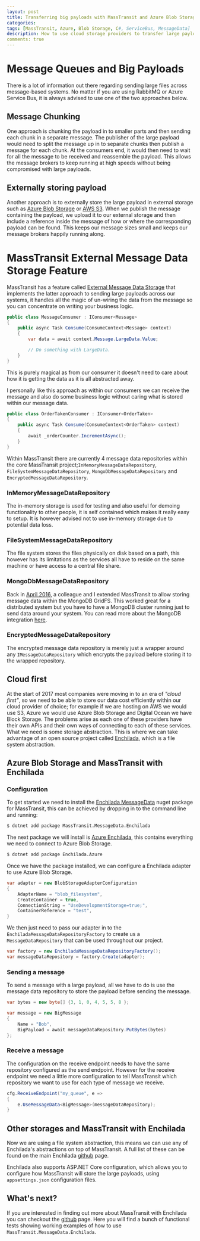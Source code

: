 ```yaml
---
layout: post
title: Transferring big payloads with MassTransit and Azure Blob Storage
categories:
tags: [MassTransit, Azure, Blob Storage, C#, ServiceBus, MessageData]
description: How to use cloud storage providers to transfer large payloads with MassTransit
comments: true
---
```


# Message Queues and Big Payloads

There is a lot of information out there regarding sending large files across message-based systems. No matter if you are using RabbitMQ or Azure Service Bus, it is always advised to use one of the two approaches below.

## Message Chunking

One approach is chunking the payload in to smaller parts and then sending each chunk in a separate message. The publisher of the large payload would need to split the message up in to separate chunks then publish a message for each chunk. At the consumers end, it would then need to wait for all the message to be received and reassemble the payload. This allows the message brokers to keep running at high speeds without being compromised with large payloads.

## Externally storing payload

Another approach is to externally store the large payload in external storage such as [Azure Blob Storage](https://azure.microsoft.com/en-us/services/storage/blobs/) or [AWS S3](https://aws.amazon.com/s3/). When we publish the message containing the payload, we upload it to our external storage and then include a reference inside the message of how or where the corresponding payload can be found. This keeps our message sizes small and keeps our message brokers happily running along.

# MassTransit External Message Data Storage Feature

MassTransit has a feature called [External Message Data Storage](https://lostechies.com/chrispatterson/2015/06/16/masstransit-v3-update/) that implements the latter approach to sending large payloads across our systems, it handles all the magic of un-wiring the data from the message so you can concentrate on writing your business logic.

```csharp
public class MessageConsumer : IConsumer<Message>
{
    public async Task Consume(ConsumeContext<Message> context)
    {
        var data = await context.Message.LargeData.Value;

        // Do something with LargeData.
    }
}
```

This is purely magical as from our consumer it doesn't need to care about how it is getting the data as it is all abstracted away.

I personally like this approach as within our consumers we can receive the message and also do some business logic without caring what is stored within our message data.

```csharp
public class OrderTakenConsumer : IConsumer<OrderTaken>
{ 
    public async Task Consume(ConsumeContext<OrderTaken> context)
    {
        await _orderCounter.IncrementAsync();
    }
}
```

Within MassTransit there are currently 4 message data repositories within the core MassTransit project;`InMemoryMessageDataRepository`, `FileSystemMessageDataRepository`, `MongoDbMessageDataRepository` and `EncryptedMessageDataRepository`.

### InMemoryMessageDataRepository

The in-memory storage is used for testing and also useful for demoing functionality to other people, it is self contained which makes it really easy to setup. It is however advised not to use in-memory storage due to potential data loss.

### FileSystemMessageDataRepository

The file system stores the files physically on disk based on a path, this however has its limitations as the services all have to reside on the same machine or have access to a central file share.

### MongoDbMessageDataRepository

Back in [April 2016](https://github.com/MassTransit/MassTransit/blob/master/src/Persistence/MassTransit.MongoDbIntegration/readme.md), a colleague and I extended MassTransit to allow storing message data within the MongoDB GridFS. This worked great for a distributed system but you have to have a MongoDB cluster running just to send data around your system. You can read more about the MongoDB integration [here](http://blundell89.github.io/data/2016/02/16/sharing-large-message-between-your-services-with-masstransit-and-mongodb.html).

### EncryptedMessageDataRepository

The encrypted message data repository is merely just a wrapper around any `IMessageDataRepository` which encrypts the payload before storing it to the wrapped repository.

## Cloud first

At the start of 2017 most companies were moving in to an era of _"cloud first"_, so we need to be able to store our data cost efficiently within our cloud provider of choice; for example if we are hosting on AWS we would use S3, Azure we would use Azure Blob Storage and Digital Ocean we have Block Storage. The problems arise as each one of these providers have their own APIs and their own ways of connecting to each of these services. What we need is some storage abstraction. This is where we can take advantage of an open source project called [Enchilada](https://github.com/sparkeh9/Enchilada), which is a file system abstraction.

## Azure Blob Storage and MassTransit with Enchilada

### Configuration

To get started we need to install the [Enchilada MessageData](https://www.nuget.org/packages/MassTransit.MessageData.Enchilada/) nuget package for MassTransit, this can be achieved by dropping in to the command line and running:

```bash
$ dotnet add package MassTransit.MessageData.Enchilada
```

The next package we will install is [Azure Enchilada](https://www.nuget.org/packages/Enchilada.Azure/), this contains everything we need to connect to Azure Blob Storage.

```bash
$ dotnet add package Enchilada.Azure
```

Once we have the package installed, we can configure a Enchilada adapter to use Azure Blob Storage.

```csharp
var adapter = new BlobStorageAdapterConfiguration
{
    AdapterName = "blob_filesystem",
    CreateContainer = true,
    ConnectionString = "UseDevelopmentStorage=true;",
    ContainerReference = "test",
}
```

We then just need to pass our adapter in to the `EnchiladaMessageDataRepositoryFactory` to create us a `MessageDataRepository` that can be used throughout our project.

```csharp
var factory = new EnchiladaMessageDataRepositoryFactory();
var messageDataRepository = factory.Create(adapter);
```

### Sending a message

To send a message with a large payload, all we have to do is use the message data repository to store the payload before sending the message.

```csharp
var bytes = new byte[] {3, 1, 0, 4, 5, 5, 8 };

var message = new BigMessage
{
    Name = "Bob",
    BigPayload = await messageDataRepository.PutBytes(bytes)
};
```

### Receive a message

The configuration on the receive endpoint needs to have the same repository configured as the send endpoint. However for the receive endpoint we need a little more configuration to tell MassTransit which repository we want to use for each type of message we receive.

```csharp
cfg.ReceiveEndpoint("my_queue", e =>
{
    e.UseMessageData<BigMessage>(messageDataRepository);
}
```

## Other storages and MassTransit with Enchilada

Now we are using a file system abstraction, this means we can use any of Enchilada's abstractions on top of MassTransit. A full list of these can be found on the main Enchilada [github](https://github.com/sparkeh9/Enchilada) page.

Enchilada also supports ASP.NET Core configuration, which allows you to configure how MassTransit will store the large payloads, using `appsettings.json` configuration files.

## What's next?

If you are interested in finding out more about MassTransit with Enchilada you can checkout the [github](https://github.com/kevbite/MassTransit.MessageData.Enchilada) page. Here you will find a bunch of functional tests showing working examples of how to use `MassTransit.MessageData.Enchilada`.